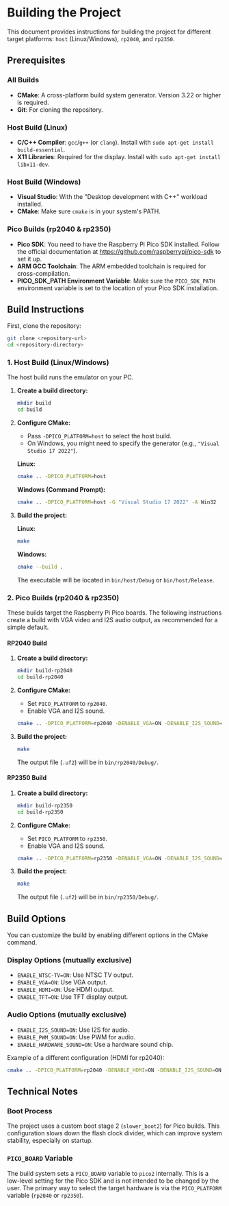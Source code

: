 # Building the Project

This document provides instructions for building the project for different target platforms: `host` (Linux/Windows), `rp2040`, and `rp2350`.

## Prerequisites

### All Builds
- **CMake**: A cross-platform build system generator. Version 3.22 or higher is required.
- **Git**: For cloning the repository.

### Host Build (Linux)
- **C/C++ Compiler**: `gcc`/`g++` (or `clang`). Install with `sudo apt-get install build-essential`.
- **X11 Libraries**: Required for the display. Install with `sudo apt-get install libx11-dev`.

### Host Build (Windows)
- **Visual Studio**: With the "Desktop development with C++" workload installed.
- **CMake**: Make sure `cmake` is in your system's PATH.

### Pico Builds (rp2040 & rp2350)
- **Pico SDK**: You need to have the Raspberry Pi Pico SDK installed. Follow the official documentation at https://github.com/raspberrypi/pico-sdk to set it up.
- **ARM GCC Toolchain**: The ARM embedded toolchain is required for cross-compilation.
- **PICO_SDK_PATH Environment Variable**: Make sure the `PICO_SDK_PATH` environment variable is set to the location of your Pico SDK installation.

## Build Instructions

First, clone the repository:
```sh
git clone <repository-url>
cd <repository-directory>
```

### 1. Host Build (Linux/Windows)

The host build runs the emulator on your PC.

1.  **Create a build directory:**
    ```sh
    mkdir build
    cd build
    ```

2.  **Configure CMake:**
    -   Pass `-DPICO_PLATFORM=host` to select the host build.
    -   On Windows, you might need to specify the generator (e.g., `"Visual Studio 17 2022"`).

    **Linux:**
    ```sh
    cmake .. -DPICO_PLATFORM=host
    ```

    **Windows (Command Prompt):**
    ```sh
    cmake .. -DPICO_PLATFORM=host -G "Visual Studio 17 2022" -A Win32
    ```

3.  **Build the project:**

    **Linux:**
    ```sh
    make
    ```

    **Windows:**
    ```sh
    cmake --build .
    ```

    The executable will be located in `bin/host/Debug` or `bin/host/Release`.

### 2. Pico Builds (rp2040 & rp2350)

These builds target the Raspberry Pi Pico boards. The following instructions create a build with VGA video and I2S audio output, as recommended for a simple default.

#### RP2040 Build

1.  **Create a build directory:**
    ```sh
    mkdir build-rp2040
    cd build-rp2040
    ```

2.  **Configure CMake:**
    -   Set `PICO_PLATFORM` to `rp2040`.
    -   Enable VGA and I2S sound.

    ```sh
    cmake .. -DPICO_PLATFORM=rp2040 -DENABLE_VGA=ON -DENABLE_I2S_SOUND=ON
    ```

3.  **Build the project:**
    ```sh
    make
    ```
    The output file (`.uf2`) will be in `bin/rp2040/Debug/`.

#### RP2350 Build

1.  **Create a build directory:**
    ```sh
    mkdir build-rp2350
    cd build-rp2350
    ```

2.  **Configure CMake:**
    -   Set `PICO_PLATFORM` to `rp2350`.
    -   Enable VGA and I2S sound.

    ```sh
    cmake .. -DPICO_PLATFORM=rp2350 -DENABLE_VGA=ON -DENABLE_I2S_SOUND=ON
    ```

3.  **Build the project:**
    ```sh
    make
    ```
    The output file (`.uf2`) will be in `bin/rp2350/Debug/`.

## Build Options

You can customize the build by enabling different options in the CMake command.

### Display Options (mutually exclusive)
- `ENABLE_NTSC-TV=ON`: Use NTSC TV output.
- `ENABLE_VGA=ON`: Use VGA output.
- `ENABLE_HDMI=ON`: Use HDMI output.
- `ENABLE_TFT=ON`: Use TFT display output.

### Audio Options (mutually exclusive)
- `ENABLE_I2S_SOUND=ON`: Use I2S for audio.
- `ENABLE_PWM_SOUND=ON`: Use PWM for audio.
- `ENABLE_HARDWARE_SOUND=ON`: Use a hardware sound chip.

Example of a different configuration (HDMI for rp2040):
```sh
cmake .. -DPICO_PLATFORM=rp2040 -DENABLE_HDMI=ON -DENABLE_I2S_SOUND=ON
```

## Technical Notes

### Boot Process
The project uses a custom boot stage 2 (`slower_boot2`) for Pico builds. This configuration slows down the flash clock divider, which can improve system stability, especially on startup.

### `PICO_BOARD` Variable
The build system sets a `PICO_BOARD` variable to `pico2` internally. This is a low-level setting for the Pico SDK and is not intended to be changed by the user. The primary way to select the target hardware is via the `PICO_PLATFORM` variable (`rp2040` or `rp2350`).
